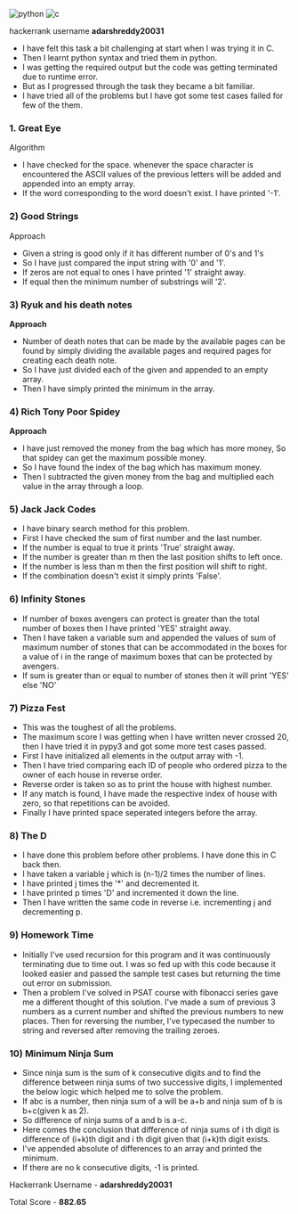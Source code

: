 ![python](https://img.shields.io/badge/-python-blue)        ![c](https://img.shields.io/badge/-C-red)

hackerrank username **adarshreddy20031**

* I have felt this task a bit challenging at start when I was trying it in C.
* Then I learnt python syntax and tried them in python.
* I was getting the required output but the code was getting terminated due to runtime error.
* But as I progressed through the task they became a bit familiar. 
* I have tried all of the problems but I have got some test cases failed for few of the them.

### 1. Great Eye

Algorithm

* I have checked for the space. whenever the space character is encountered the ASCII values of the previous letters will be added and appended into an empty array.
* If the word corresponding to the word doesn't exist. I have printed '-1'.

### 2) Good Strings

Approach

* Given a string is good only if it has different number of 0's and 1's
* So I have just compared the input string with '0' and '1'.
* If zeros are not equal to ones I have printed '1' straight away.
* If equal then the minimum number of substrings will '2'.

### 3) Ryuk and his death notes

**Approach**
* Number of death notes that can be made by the available pages can be found by simply dividing the available pages and required pages for creating each death note.
* So I have just divided each of the given and appended to an empty array.
* Then I have simply printed the minimum in the array.


### 4) Rich Tony Poor Spidey

**Approach**

* I have just removed the money from the bag which has more money, So that spidey can get the maximum possible money.
* So I have found the index of the bag which has maximum money.
* Then I subtracted the given money from the bag and multiplied each value in the array through a loop.

### 5) Jack Jack Codes

* I have binary search method for this problem.
* First I have checked the sum of first number and the last number.
* If the number is equal to true it prints 'True' straight away.
* If the number is greater than m then the last position shifts to left once.
* If the number is less than m then the first position will shift to right.
* If the combination doesn't exist it simply prints 'False'.

### 6) Infinity Stones

* If number of boxes avengers can protect is greater than the total number of boxes then I have printed 'YES' straight away.
* Then I have taken a variable sum and appended the values of sum of maximum number of stones that can be accommodated in the boxes for a value of i in the range of maximum boxes that can be protected by avengers.
* If sum is greater than or equal to number of stones then it will print 'YES' else 'NO'



### 7) Pizza Fest

* This was the toughest of all the problems.
* The maximum score I was getting when I have written never crossed 20, then I have tried it in pypy3 and got some more test cases passed.
* First I have initialized all elements in the output array with -1.
* Then I have tried comparing each ID of people who ordered pizza to the owner of each house in reverse order.
*  Reverse order is taken so as to print the house with highest number.
* If any match is found, I have made the respective index of house with zero, so that repetitions can be avoided.
* Finally I have printed space seperated integers before the array.


### 8) The D

* I have done this problem before other problems. I have done this in C back then.
* I have taken a variable j which is (n-1)/2 times the number of lines.
* I have printed j times the '*' and decremented it.
* I have printed p times 'D' and incremented it down the line.
* Then I have written the same code in reverse i.e. incrementing j and decrementing p.


### 9) Homework Time
* Initially I've used recursion for this program and it was continuously terminating due to time out. I was so fed up with this code because it looked easier and passed the sample test cases but returning the time out error on submission. 
* Then a problem I've solved in PSAT course with fibonacci series gave me a different thought of this solution. I've made a sum of previous 3 numbers as a current number and shifted the previous numbers to new places. Then for reversing the number, I've typecased the number to string and reversed after removing the trailing zeroes.

### 10) Minimum Ninja Sum

* Since ninja sum is the sum of k consecutive digits and to find the difference between ninja sums of two successive digits, I implemented the below logic which helped me to solve the problem.  
* If abc is a number, then ninja sum of a will be a+b and ninja sum of b is b+c(given k as 2).
* So difference of ninja sums of a and b is a-c. 
* Here comes the conclusion that difference of ninja sums of i th digit is difference of (i+k)th digit and i th digit given that (i+k)th digit exists.
* I've appended absolute of differences to an array and printed the minimum. 
* If there are no k consecutive digits, -1 is printed.

Hackerrank Username - **adarshreddy20031**

Total Score - **882.65**
